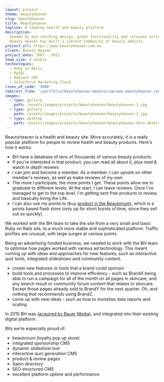 ```yaml
---
layout: project
theme: beautyheaven
slug: beautyheaven
title: Beautyheaven
tagline: A leading health and beauty platform
description:
  Seeded by eye-catching design, great functionality and relevant articles,
  Beauty Heaven has built a vibrant community of beauty addicts.
project_url: https://www.beautyheaven.com.au
client: Beauty Heaven
project_date: 2007 - 2013
team_size: 4 people
technologies:
  - Ruby on Rails
  - MySQL
  - Radiant CMS
  - Salesforce Marketing Cloud
lines_of_code: '3000'
redirect_from: '/portfolio/beautyheaven-beautorium/www.beautyheaven.com.au'
images:
  - type: gallery
    path: /assets/images/projects/beautyheaven/beautyheaven-1.jpg
  - type: gallery
    path: /assets/images/projects/beautyheaven/beautyheaven-2.jpg
  - type: desktop
    path: /assets/images/projects/beautyheaven/beautyheaven-hero-desktop.jpg
---
```


Beautyheaven is a health and beauty site. More accurately, it is a really popular platform for people to review health and beauty products. Here's how it works:

- BH have a database of tens of thousands of various beauty products.
- If you're interested in that product, you can read all about it, plus read & watch in depth reviews
- I can join and become a member. As a member, I can upvote on other member's reviews, as well as make reviews of my own
- The more I participate, the more points I get. These points allow me to graduate to different levels. At the start, I can leave reviews. Once I've managed to get to the top level, I'm getting sent free products to review, and basically living the Life.
- I can also use my points to (buy [product in the Beautorium](/portfolio/beautyheaven-beautorium/)), which is a points based flash store (only up for short bursts of time, since they sell out so quickly).

We worked with the BH team to take the site from a very small and basic Ruby on Rails site, to a much more stable and sophisticated platform. Traffic profiles are unusual, with large surges at various points.

Being an advertising funded business, we needed to work with the BH team to optimise how pages worked with various ad technology. This meant coming up with ideas and approaches for new features, such as interactive quiz tools, integrated slideshows and community content.

- create new features or tools that a brand could sponsor
- build tools and processes to improve efficiency - such as BrandX being able to run a campaign for all of the month on all pages in skincare, and any search result or community forum content that relates to skincare. Except those pages already sold to BrandY for the next quarter. Oh, and nothing that recommends using BrandZ.
- come up with new ideas - such as how to monetise data reports and scaling

In 2015 BH was [(acquired by Bauer Media)](http://www.bauer-media.com.au/discover/press/announcements/2015/03/bauer-media-acquires-leading-digital-beauty-business-the-beautyheaven-group/), and integrated into their existing digital platform.

Bits we’re especially proud of:

- beautorium (loyalty pop up store)
- integrated sponsorship CMS
- dynamic slideshow tool
- interactive quiz generation CMS
- product & review pages
- Salon directory
- SEO structured CMS
- excellent platform uptime and performance
